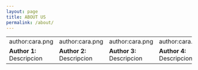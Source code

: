 ```yaml
---
layout: page
title: ABOUT US
permalink: /about/
---
```



<table>  
  <tr>
    <td>author:cara.png </td>
    <td>author:cara.png</td>
    <td>author:cara.png</td>
    <td>author:cara.png</td>
  </tr>

  
  <tr>
   <td><b>Author 1:</b> Descripcion</td>
   <td><b>Author 2:</b> Descripcion</td>
   <td><b>Author 3:</b> Descripcion</td>  
   <td><b>Author 4:</b> Descripcion</td>
  </tr>
  
</table>



